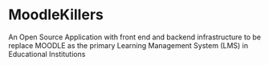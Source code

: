 # MoodleKillers

An Open Source Application with front end and backend infrastructure to be replace MOODLE as the primary Learning Management System (LMS) in Educational Institutions
